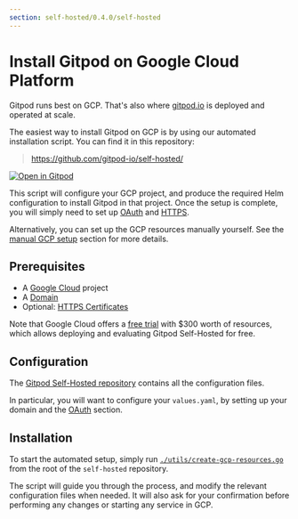 ```yaml
---
section: self-hosted/0.4.0/self-hosted
---
```


# Install Gitpod on Google Cloud Platform

Gitpod runs best on GCP. That's also where [gitpod.io](https://gitpod.io) is deployed and operated at scale.

The easiest way to install Gitpod on GCP is by using our automated installation script. You can find it in this repository:

> https://github.com/gitpod-io/self-hosted/

[![Open in Gitpod](https://gitpod.io/button/open-in-gitpod.svg)](https://gitpod.io/#https://github.com/gitpod-io/self-hosted)

This script will configure your GCP project, and produce the required Helm configuration to install Gitpod in that project.
Once the setup is complete, you will simply need to set up [OAuth](../oauth/) and [HTTPS](../https-certs/).

Alternatively, you can set up the GCP resources manually yourself. See the [manual GCP setup](../install-on-gcp-manual/) section for more details.

## Prerequisites

- A [Google Cloud](https://cloud.google.com/) project
- A [Domain](../domain)
- Optional: [HTTPS Certificates](../https-certs)

Note that Google Cloud offers a [free trial](https://console.cloud.google.com/freetrial) with $300 worth of resources, which allows deploying and evaluating Gitpod Self-Hosted for free.

## Configuration

The [Gitpod Self-Hosted repository](https://github.com/gitpod-io/self-hosted) contains all the configuration files.

In particular, you will want to configure your `values.yaml`, by setting up your domain and the [OAuth](../oauth/) section.

## Installation

To start the automated setup, simply run [`./utils/create-gcp-resources.go`](https://github.com/gitpod-io/self-hosted/blob/master/utils/create-gcp-resources.go) from the root of the `self-hosted` repository.

The script will guide you through the process, and modify the relevant configuration files when needed. It will also ask for your confirmation before performing any changes or starting any service in GCP.
